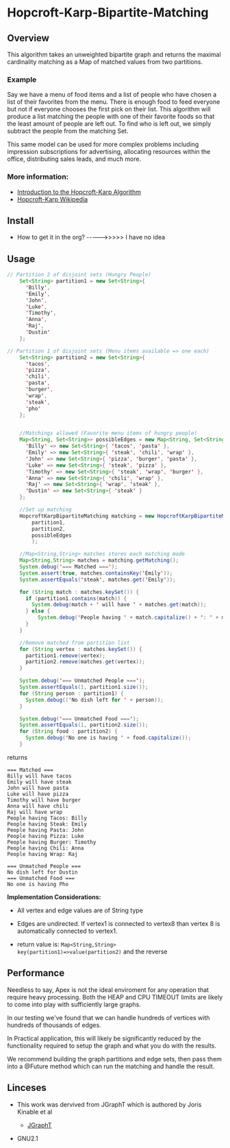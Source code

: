 # Hopcroft-Karp-Bipartite-Matching

## Overview

This algorithm takes an unweighted bipartite graph and returns the maximal cardinality matching as
a Map of matched values from two partitions.

### Example

Say we have a menu of food items and a list of people who have chosen a list of their favorites from the menu. There is enough food to feed everyone but not if everyone chooses the first pick on their list. This algorithm will produce a list matching the people with one of their favorite foods so that the least amount of people are left out. To find who is left out, we simply subtract the people from the matching Set.

This same model can be used for more complex problems including impression subscriptions for advertising, allocating resources within the office, distributing sales leads, and much more.

### More information:

- [Introduction to the Hopcroft-Karp Algorithm](youtube.com/watch?v=lM5eIpF0xjA)
- [Hopcroft-Karp Wikipedia](https://en.wikipedia.org/wiki/Hopcroft–Karp_algorithm)

## Install

- How to get it in the org? ----->>>>> I have no idea

## Usage

```java
// Partition 2 of disjoint sets (Hungry People)
    Set<String> partition1 = new Set<String>{
      'Billy',
      'Emily',
      'John',
      'Luke',
      'Timothy',
      'Anna',
      'Raj',
      'Dustin'
    };

// Partition 1 of disjoint sets (Menu items available => one each)
    Set<String> partition2 = new Set<String>{
      'tacos',
      'pizza',
      'chili',
      'pasta',
      'burger',
      'wrap',
      'steak',
      'pho'
    };


    //Matchings allowed (Favorite menu items of hungry people)
    Map<String, Set<String>> possibleEdges = new Map<String, Set<String>>{
      'Billy' => new Set<String>{ 'tacos', 'pasta' },
      'Emily' => new Set<String>{ 'steak', 'chili', 'wrap' },
      'John' => new Set<String>{ 'pizza', 'burger', 'pasta' },
      'Luke' => new Set<String>{ 'steak', 'pizza' },
      'Timothy' => new Set<String>{ 'steak', 'wrap', 'burger' },
      'Anna' => new Set<String>{ 'chili', 'wrap' },
      'Raj' => new Set<String>{ 'wrap', 'steak' },
      'Dustin' => new Set<String>{ 'steak' }
    };

    //Set up matching
    HopcroftKarpBipartiteMatching matching = new HopcroftKarpBipartiteMatching(
        partition1,
        partition2,
        possibleEdges
        );

    //Map<String,String> matches stores each matching made
    Map<String,String> matches = matching.getMatching();
    System.debug('=== Matched ===');
    System.assert(true, matches.containsKey('Emily'));
    System.assertEquals('steak', matches.get('Emily'));

    for (String match : matches.keySet()) {
      if (partition1.contains(match)) {
        System.debug(match + ' will have ' + matches.get(match));
      } else {
          System.debug('People having ' + match.capitalize() + ': ' + matches.get(match));
      }
    }

    //Remove matched from partition list
    for (String vertex : matches.keySet()) {
      partition1.remove(vertex);
      partition2.remove(matches.get(vertex));
    }

    System.debug('=== Unmatched People ===');
    System.assertEquals(1, partition1.size());
    for (String person : partition1) {
      System.debug(('No dish left for ' + person));
    }

    System.debug('=== Unmatched Food ===');
    System.assertEquals(1, partition2.size());
    for (String food : partition2) {
      System.debug('No one is having ' + food.capitalize());
    }
```

returns

```
=== Matched ===
Billy will have tacos
Emily will have steak
John will have pasta
Luke will have pizza
Timothy will have burger
Anna will have chili
Raj will have wrap
People having Tacos: Billy
People having Steak: Emily
People having Pasta: John
People having Pizza: Luke
People having Burger: Timothy
People having Chili: Anna
People having Wrap: Raj

=== Unmatched People ===
No dish left for Dustin
=== Unmatched Food ===
No one is having Pho

```

**Implementation Considerations:**

- All vertex and edge values are of String type

- Edges are undirected. If vertex1 is connected to vertex8 than vertex 8 is automatically connected to vertex1.

- return value is: `Map<String,String> key(partition1)=>value(partition2)` and the reverse

## Performance

Needless to say, Apex is not the ideal enviroment for any operation that require heavy processing. Both the HEAP and CPU TIMEOUT limits are likely to come into play with sufficiently large graphs.

In our testing we've found that we can handle hundreds of vertices with hundreds of thousands of edges.

In Practical application, this will likely be significantly reduced by the functionality required to setup the graph and what you do with the results.

We recommend building the graph partitions and edge sets, then pass them into a @Future method which can run the matching and handle the result.

## Linceses

- This work was dervived from JGraphT which is authored by Joris Kinable et al

  - [JGraphT](https://jgrapht.org)

- GNU2.1
